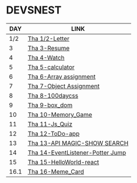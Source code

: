 # DEVSNEST
<center>

| DAY | LINK |
| ---| --- |
| 1/2 | [Tha 1/2-Letter](https://anugya-svg.github.io/Devsnest/letter/letter.html) |
| 3 | [Tha 3-Resume](https://anugya-svg.github.io/Devsnest/resume/resume.html) |
| 4 | [Tha 4-Watch](https://anugya-svg.github.io/Devsnest/watch/watch.html) |
| 5 | [Tha 5-calculator](https://anugya-svg.github.io/Devsnest/calculator/calculator.html) |
| 6 | [Tha 6-Array assignment](https://anugya-svg.github.io/Devsnest/Array_assignment/index.html) |
| 7 |  [Tha 7-Object Assignment](https://anugya-svg.github.io/Devsnest/object_assignment/index.html) |
|8 | [Tha 8-100daycss](https://anugya-svg.github.io/Devsnest/100daycss/index.html) |
|9| [Tha 9-box_dom](https://anugya-svg.github.io/Devsnest/box_dom/index.html)|
|10|[Tha 10-Memory_Game](https://anugya-svg.github.io/Devsnest/memory_game/index.html)|
|11|[Tha 11-Js_Quiz](https://anugya-svg.github.io/Devsnest/js_quiz/index.html)|
|12|[Tha 12-ToDo-app](https://anugya-svg.github.io/Devsnest/Todo-app/index.html)|
|13|[Tha 13-API MAGIC-SHOW SEARCH](https://anugya-svg.github.io/Devsnest/Api_magic/index.html) |
|14|[Tha 14-EventListener-Potter Jump](https://anugya-svg.github.io/Devsnest/event_listener/home.html) |
|15|[Tha 15-HelloWorld-react](https://anugya-svg.github.io/Devsnest/HelloWorld/index.html) |
|16.1|[Tha 16-Meme_Card](https://anugya-svg.github.io/Devsnest/meme_card/build/index.html) |
</center>







